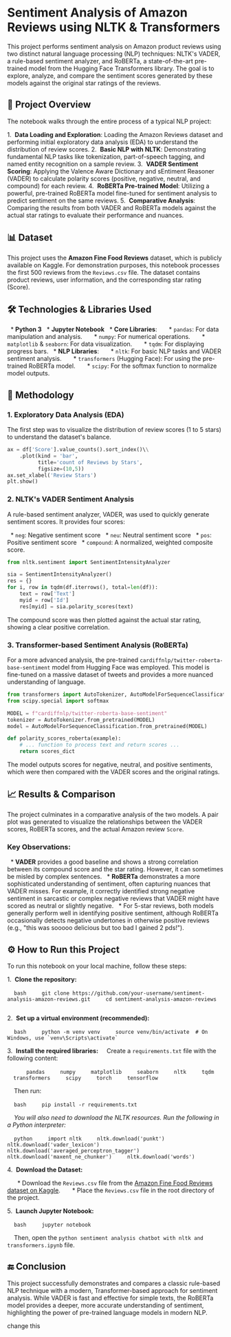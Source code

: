 # Sentiment Analysis of Amazon Reviews using NLTK & Transformers

This project performs sentiment analysis on Amazon product reviews using two distinct natural language processing (NLP) techniques: NLTK's VADER, a rule-based sentiment analyzer, and RoBERTa, a state-of-the-art pre-trained model from the Hugging Face Transformers library. The goal is to explore, analyze, and compare the sentiment scores generated by these models against the original star ratings of the reviews.

## 📜 Project Overview

The notebook walks through the entire process of a typical NLP project:

1.  **Data Loading and Exploration**: Loading the Amazon Reviews dataset and performing initial exploratory data analysis (EDA) to understand the distribution of review scores.
2.  **Basic NLP with NLTK**: Demonstrating fundamental NLP tasks like tokenization, part-of-speech tagging, and named entity recognition on a sample review.
3.  **VADER Sentiment Scoring**: Applying the Valence Aware Dictionary and sEntiment Reasoner (VADER) to calculate polarity scores (positive, negative, neutral, and compound) for each review.
4.  **RoBERTa Pre-trained Model**: Utilizing a powerful, pre-trained RoBERTa model fine-tuned for sentiment analysis to predict sentiment on the same reviews.
5.  **Comparative Analysis**: Comparing the results from both VADER and RoBERTa models against the actual star ratings to evaluate their performance and nuances.

## 📊 Dataset

This project uses the **Amazon Fine Food Reviews** dataset, which is publicly available on Kaggle. For demonstration purposes, this notebook processes the first 500 reviews from the `Reviews.csv` file. The dataset contains product reviews, user information, and the corresponding star rating (Score).

## 🛠️ Technologies & Libraries Used

  * **Python 3**
  * **Jupyter Notebook**
  * **Core Libraries**:
      * `pandas`: For data manipulation and analysis.
      * `numpy`: For numerical operations.
      * `matplotlib` & `seaborn`: For data visualization.
      * `tqdm`: For displaying progress bars.
  * **NLP Libraries**:
      * `nltk`: For basic NLP tasks and VADER sentiment analysis.
      * `transformers` (Hugging Face): For using the pre-trained RoBERTa model.
      * `scipy`: For the softmax function to normalize model outputs.

## 🚀 Methodology

### 1\. Exploratory Data Analysis (EDA)

The first step was to visualize the distribution of review scores (1 to 5 stars) to understand the dataset's balance.

```python
ax = df['Score'].value_counts().sort_index()\\
    .plot(kind = 'bar',
          title='count of Reviews by Stars',
          figsize=(10,5))
ax.set_xlabel('Review Stars')
plt.show()
```

### 2\. NLTK's VADER Sentiment Analysis

A rule-based sentiment analyzer, VADER, was used to quickly generate sentiment scores. It provides four scores:

  * `neg`: Negative sentiment score
  * `neu`: Neutral sentiment score
  * `pos`: Positive sentiment score
  * `compound`: A normalized, weighted composite score.

<!-- end list -->

```python
from nltk.sentiment import SentimentIntensityAnalyzer

sia = SentimentIntensityAnalyzer()
res = {}
for i, row in tqdm(df.iterrows(), total=len(df)):
    text = row['Text']
    myid = row['Id']
    res[myid] = sia.polarity_scores(text)
```

The compound score was then plotted against the actual star rating, showing a clear positive correlation.

### 3\. Transformer-based Sentiment Analysis (RoBERTa)

For a more advanced analysis, the pre-trained `cardiffnlp/twitter-roberta-base-sentiment` model from Hugging Face was employed. This model is fine-tuned on a massive dataset of tweets and provides a more nuanced understanding of language.

```python
from transformers import AutoTokenizer, AutoModelForSequenceClassification
from scipy.special import softmax

MODEL = f"cardiffnlp/twitter-roberta-base-sentiment"
tokenizer = AutoTokenizer.from_pretrained(MODEL)
model = AutoModelForSequenceClassification.from_pretrained(MODEL)

def polarity_scores_roberta(example):
    # ... function to process text and return scores ...
    return scores_dict
```

The model outputs scores for negative, neutral, and positive sentiments, which were then compared with the VADER scores and the original ratings.

## 📈 Results & Comparison

The project culminates in a comparative analysis of the two models. A pair plot was generated to visualize the relationships between the VADER scores, RoBERTa scores, and the actual Amazon review `Score`.

### Key Observations:

  * **VADER** provides a good baseline and shows a strong correlation between its compound score and the star rating. However, it can sometimes be misled by complex sentences.
  * **RoBERTa** demonstrates a more sophisticated understanding of sentiment, often capturing nuances that VADER misses. For example, it correctly identified strong negative sentiment in sarcastic or complex negative reviews that VADER might have scored as neutral or slightly negative.
  * For 5-star reviews, both models generally perform well in identifying positive sentiment, although RoBERTa occasionally detects negative undertones in otherwise positive reviews (e.g., "this was sooooo delicious but too bad I gained 2 pds\!").

## ⚙️ How to Run this Project

To run this notebook on your local machine, follow these steps:

1.  **Clone the repository:**

    ```bash
    git clone https://github.com/your-username/sentiment-analysis-amazon-reviews.git
    cd sentiment-analysis-amazon-reviews
    ```

2.  **Set up a virtual environment (recommended):**

    ```bash
    python -m venv venv
    source venv/bin/activate  # On Windows, use `venv\Scripts\activate`
    ```

3.  **Install the required libraries:**
    Create a `requirements.txt` file with the following content:

    ```
    pandas
    numpy
    matplotlib
    seaborn
    nltk
    tqdm
    transformers
    scipy
    torch
    tensorflow
    ```

    Then run:

    ```bash
    pip install -r requirements.txt
    ```

    *You will also need to download the NLTK resources. Run the following in a Python interpreter:*

    ```python
    import nltk
    nltk.download('punkt')
    nltk.download('vader_lexicon')
    nltk.download('averaged_perceptron_tagger')
    nltk.download('maxent_ne_chunker')
    nltk.download('words')
    ```

4.  **Download the Dataset:**

      * Download the `Reviews.csv` file from the [Amazon Fine Food Reviews dataset on Kaggle](https://www.kaggle.com/datasets/snap/amazon-fine-food-reviews).
      * Place the `Reviews.csv` file in the root directory of the project.

5.  **Launch Jupyter Notebook:**

    ```bash
    jupyter notebook
    ```

    Then, open the `python sentiment analysis chatbot with nltk and transformers.ipynb` file.

## 🔚 Conclusion

This project successfully demonstrates and compares a classic rule-based NLP technique with a modern, Transformer-based approach for sentiment analysis. While VADER is fast and effective for simple texts, the RoBERTa model provides a deeper, more accurate understanding of sentiment, highlighting the power of pre-trained language models in modern NLP.


change this 
